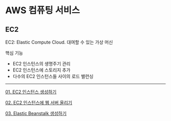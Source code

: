 # AWS 컴퓨팅 서비스

## EC2

EC2: Elastic Compute Cloud. 대여할 수 있는 가상 머신

핵심 기능
- EC2 인스턴스의 생명주기 관리
- EC2 인스턴스에 스토리지 추가
- 다수의 EC2 인스턴스들 사이의 로드 밸런싱

---

[01. EC2 인스턴스 생성하기](./markdown-2-1.png)

[02. EC2 인스턴스에 웹 서버 올리기](./markdown-2-2.png)

[03. Elastic Beanstalk 생성하기](./markdown-2-3.png)

